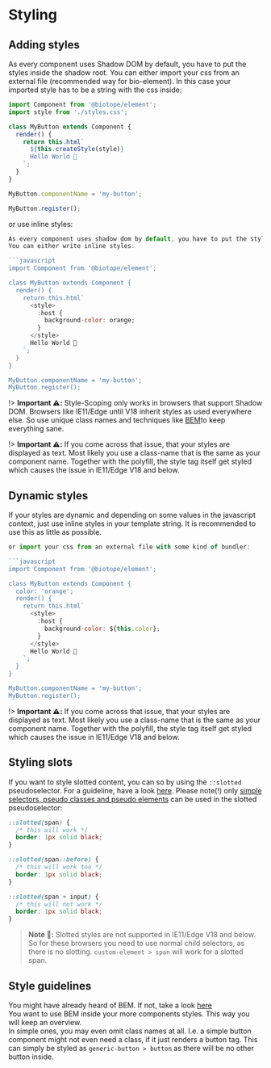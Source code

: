 # Styling

## Adding styles
As every component uses Shadow DOM by default, you have to put the styles inside the shadow root. You can either import your css from an external file (recommended way for bio-element). In this case your imported style has to be a string with the css inside:

```js
import Component from '@biotope/element';
import style from './styles.css';

class MyButton extends Component {
  render() {
    return this.html`
      ${this.createStyle(style)}
      Hello World 🐤
    `;
  }
}

MyButton.componentName = 'my-button';

MyButton.register();
```

or use inline styles:

```js
As every component uses shadow dom by default, you have to put the styles inside the shadow root.
You can either write inline styles:

```javascript
import Component from '@biotope/element';

class MyButton extends Component {
  render() {
    return this.html`
      <style>
        :host {
          background-color: orange;
        }
      </style>
      Hello World 🐤
    `;
  }
}

MyButton.componentName = 'my-button';
MyButton.register();
```

!> __Important ⚠️:__ Style-Scoping only works in browsers that support Shadow DOM. Browsers like IE11/Edge until V18 inherit styles as used everywhere else. So use unique class names and techniques like [BEM](http://getbem.com)to keep everything sane.

!> __Important ⚠️:__ If you come across that issue, that your styles are displayed as text. Most likely you use a class-name that is the same as your component name. Together with the polyfill, the style tag itself get styled which causes the issue in IE11/Edge V18 and below.

## Dynamic styles
If your styles are dynamic and depending on some values in the javascript context, just use inline styles in your template string. It is recommended to use this as little as possible.

```js
or import your css from an external file with some kind of bundler:

```javascript
import Component from '@biotope/element';

class MyButton extends Component {
  color: 'orange';
  render() {
    return this.html`
      <style>
        :host {
          background-color: ${this.color};
        }
      </style>
      Hello World 🐤
    `;
  }
}

MyButton.componentName = 'my-button';
MyButton.register();
```

!> __Important ⚠️:__ If you come across that issue, that your styles are displayed as text. Most likely you use a class-name that is the same as your component name. Together with the polyfill, the style tag itself get styled which causes the issue in IE11/Edge V18 and below.

## Styling slots
If you want to style slotted content, you can so by using the `::slotted` pseudoselector. For a guideline, have a look [here](https://developer.mozilla.org/en-US/docs/Web/CSS/::slotted). Please note(!) only [simple selectors, pseudo classes and pseudo elements](https://developer.mozilla.org/en-US/docs/Web/CSS/CSS_Selectors) can be used in the slotted pseudoselector:
```css
::slotted(span) {
  /* this will work */
  border: 1px solid black;
}

::slotted(span::before) {
  /* this will work too */
  border: 1px solid black;
}

::slotted(span + input) {
  /* this will not work */
  border: 1px solid black;
}
```
> __Note 📝:__ Slotted styles are not supported in IE11/Edge V18 and below. So for these browsers you need to use normal child selectors, as there is no slotting. `custom-element > span` will work for a slotted span.

## Style guidelines
You might have already heard of BEM. If not, take a look [here](http://getbem.com/introduction/)  
You want to use BEM inside your more components styles. This way you will keep an overview.  
In simple ones, you may even omit class names at all. I.e. a simple button component might not even need a class, if it just renders a button tag. This can simply be styled as `generic-button > button` as there will be no other button inside.
